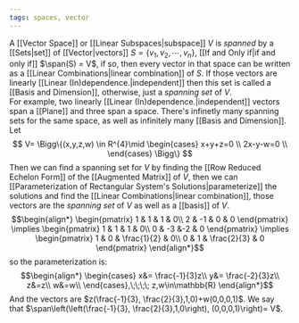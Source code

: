```yaml
---
tags: spaces, vector
---
```

A [[Vector Space]] or [[Linear Subspaces|subspace]] $V$ is *spanned* by a [[Sets|set]] of [[Vector|vectors]] $S = \{v_{1},v_{2},\cdots,v_{n}\}$, [[If and Only if|if and only if]] $\span(S) = V$, if so, then every vector in that space can be written as a [[Linear Combinations|linear combination]] of $S$. If those vectors are linearly [[Linear (In)dependence.|independent]] then this set is called a [[Basis and Dimension]], otherwise, just a *spanning set* of $V$.   
For example, two linearly [[Linear (In)dependence.|independent]] vectors span a [[Plane]] and three span a space.
There's infinetly many spanning sets for the same space, as well as infinitely many [[Basis and Dimension]].
Let $$
V= \Bigg\{(x,y,z,w) \in R^{4}\mid \begin{cases}
x+y+z=0 \\
2x-y-w=0 \\
\end{cases}
\Bigg\}
$$
Then we can find a spanning set for $V$ by finding the [[Row Reduced Echelon Form]] of the [[Augmented Matrix]] of $V$, then we can [[Parameterization of Rectangular System's Solutions|parameterize]] the solutions and find the [[Linear Combinations|linear combination]], those vectors are the *spanning set* of $V$ as well as a [[basis]] of $V$.
$$\begin{align*}
\begin{pmatrix}
1 & 1 & 1 & 0\\
2 & -1 & 0 & 0
\end{pmatrix}
\implies
\begin{pmatrix}
1 & 1 & 1 & 0\\
0 & -3 &-2 & 0
\end{pmatrix}
\implies
\begin{pmatrix}
1 & 0 & \frac{1}{2} & 0\\
0 & 1 & \frac{2}{3} & 0
\end{pmatrix}
\end{align*}$$so the parameterization is:
$$\begin{align*}
\begin{cases}
x&= \frac{-1}{3}z\\
y&= \frac{-2}{3}z\\
z&=z\\
w&=w\\
\end{cases},\;\;\;\; z,w\in\mathbb{R}
\end{align*}$$
And the vectors are $z(\frac{-1}{3}, \frac{2}{3},1,0)+w(0,0,0,1)$. We say that $\span\left(\left(\frac{-1}{3}, \frac{2}{3},1,0\right), (0,0,0,1)\right)= V$. 
